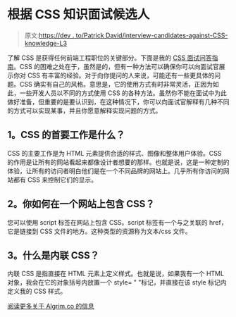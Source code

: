 # 根据 CSS 知识面试候选人

> 原文:[https://dev . to/Patrick David/interview-candidates-against-CSS-knowledge-L3](https://dev.to/patrickdavid/interview-candidates-against-css-knowledge-l3)

了解 CSS 是获得任何前端工程职位的关键部分。下面是我的 [CSS 面试问答指南](https://www.algrim.co/posts/170-css-interview-questions)。CSS 的困难之处在于，虽然是的，但有一种方法可以确保你可以向面试官展示你对 CSS 有丰富的经验。对于向你提问的人来说，可能还有一些更具体的问题。CSS 确实有自己的风格。意思是，它的使用方式有时非常灵活，正因为如此，一些开发人员以不同的方式使用 CSS 的各种方法。虽然你不能在面试中为此做好准备，但重要的是要认识到，在这种情况下，你可以向面试官解释有几种不同的方式可以实现某事，并且你愿意解释实现问题的方式。

## [](#1-what-is-the-primary-job-of-css)1。CSS 的首要工作是什么？

CSS 的主要工作是为 HTML 元素提供合适的样式、图像和整体用户体验。CSS 的作用是让所有的网站看起来都像设计者想要的那样。也就是说，这是一种定制的体验，让所有的访问者明白他们是在一个不同品牌的网站上。几乎所有你访问的网站都有 CSS 来控制它们的显示。

## [](#2-how-do-you-include-css-on-a-website)2。你如何在一个网站上包含 CSS？

您可以使用 script 标签在网站上包含 CSS。script 标签有一个与之关联的 href，它是链接到 CSS 文件的地方。这种类型的资源称为文本/css 文件。

## [](#3-what-is-inline-css)3。什么是内联 CSS？

内联 CSS 是指直接在 HTML 元素上定义样式。也就是说，如果我有一个 HTML 对象，我会在它的对象括号内放置一个 style= " "标记，并直接在该 style 标记内定义我的 CSS 样式。

[阅读更多关于 Algrim.co 的信息](https://www.algrim.co/posts/170-css-interview-questions)